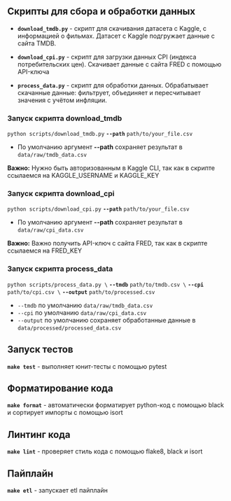 ## Скрипты для сбора и обработки данных

- **`download_tmdb.py`** - скрипт для скачивания датасета с Kaggle, с информацией о фильмах. Датасет с Kaggle подгружает данные с сайта TMDB. 

- **`download_cpi.py`** - скрипт для загрузки данных CPI (индекса потребительских цен). Скачивает данные с сайта FRED с помощью API-ключа

- **`process_data.py`** - скрипт для обработки данных. Обрабатывает скачанные данные: фильтрует, объединяет и пересчитывает значения с учётом инфляции.

### Запуск скрипта download_tmdb

`python scripts/download_tmdb.py` **`--path`** `path/to/your_file.csv`


- По умолчанию аргумент **--path** сохраняет результат в `data/raw/tmdb_data.csv`

**Важно:** Нужно быть авторизованным в Kaggle CLI, так как в скрипте ссылаемся на KAGGLE_USERNAME и
KAGGLE_KEY

### Запуск скрипта download_cpi

`python scripts/download_cpi.py` **`--path`** `path/to/your_file.csv`

- По умолчанию аргумент **--path** сохраняет результат в `data/raw/cpi_data.csv`

**Важно:** Важно получить API-ключ с сайта FRED, так как в скрипте ссылаемся на FRED_KEY



### Запуск скрипта process_data

`python scripts/process_data.py \`
  **`--tmdb`** `path/to/tmdb.csv \`
  **`--cpi`** `path/to/cpi.csv \`
  **`--output`** `path/to/processed.csv`

- `--tmdb` по умолчанию `data/raw/tmdb_data.csv`
- `--cpi` по умолчанию `data/raw/cpi_data.csv`
- `--output` по умолчанию сохраняет обработанные данные в `data/processed/processed_data.csv`


## Запуск тестов

**`make test`** - выполняет юнит-тесты с помощью pytest

## Форматирование кода

**`make format`** - автоматически форматирует python-код с помощью black и сортирует импорты с помощью isort

## Линтинг кода

**`make lint`** - проверяет стиль кода с помощью flake8, black и isort

## Пайплайн 

**`make etl`** - запускает etl пайплайн 




